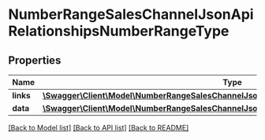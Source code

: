 # NumberRangeSalesChannelJsonApiRelationshipsNumberRangeType

## Properties
Name | Type | Description | Notes
------------ | ------------- | ------------- | -------------
**links** | [**\Swagger\Client\Model\NumberRangeSalesChannelJsonApiRelationshipsNumberRangeTypeLinks**](NumberRangeSalesChannelJsonApiRelationshipsNumberRangeTypeLinks.md) |  | [optional] 
**data** | [**\Swagger\Client\Model\NumberRangeSalesChannelJsonApiRelationshipsNumberRangeTypeData**](NumberRangeSalesChannelJsonApiRelationshipsNumberRangeTypeData.md) |  | [optional] 

[[Back to Model list]](../../README.md#documentation-for-models) [[Back to API list]](../../README.md#documentation-for-api-endpoints) [[Back to README]](../../README.md)

